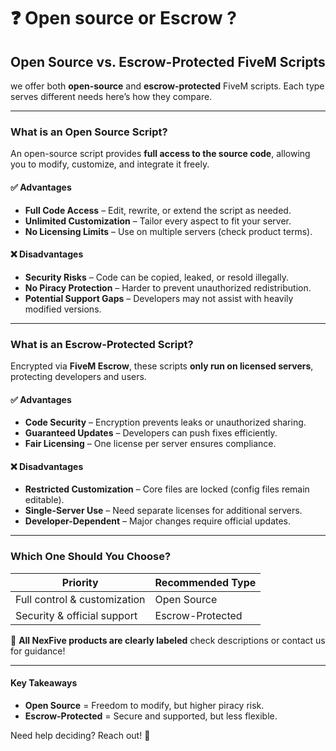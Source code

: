 # ❓ Open source or Escrow ?

## Open Source vs. Escrow-Protected FiveM Scripts

 we offer both **open-source** and **escrow-protected** FiveM scripts. Each type serves different needs here’s how they compare.

***

### **What is an Open Source Script?**

An open-source script provides **full access to the source code**, allowing you to modify, customize, and integrate it freely.

#### ✅ **Advantages**

* **Full Code Access** – Edit, rewrite, or extend the script as needed.
* **Unlimited Customization** – Tailor every aspect to fit your server.
* **No Licensing Limits** – Use on multiple servers (check product terms).

#### ❌ **Disadvantages**

* **Security Risks** – Code can be copied, leaked, or resold illegally.
* **No Piracy Protection** – Harder to prevent unauthorized redistribution.
* **Potential Support Gaps** – Developers may not assist with heavily modified versions.

***

### **What is an Escrow-Protected Script?**

Encrypted via **FiveM Escrow**, these scripts **only run on licensed servers**, protecting developers and users.

#### ✅ **Advantages**

* **Code Security** – Encryption prevents leaks or unauthorized sharing.
* **Guaranteed Updates** – Developers can push fixes efficiently.
* **Fair Licensing** – One license per server ensures compliance.

#### ❌ **Disadvantages**

* **Restricted Customization** – Core files are locked (config files remain editable).
* **Single-Server Use** – Need separate licenses for additional servers.
* **Developer-Dependent** – Major changes require official updates.

***

### **Which One Should You Choose?**

| **Priority**                 | **Recommended Type** |
| ---------------------------- | -------------------- |
| Full control & customization | Open Source          |
| Security & official support  | Escrow-Protected     |

🔹 **All NexFive products are clearly labeled** check descriptions or contact us for guidance!

***

#### **Key Takeaways**

* **Open Source** = Freedom to modify, but higher piracy risk.
* **Escrow-Protected** = Secure and supported, but less flexible.

Need help deciding? Reach out! 💬


